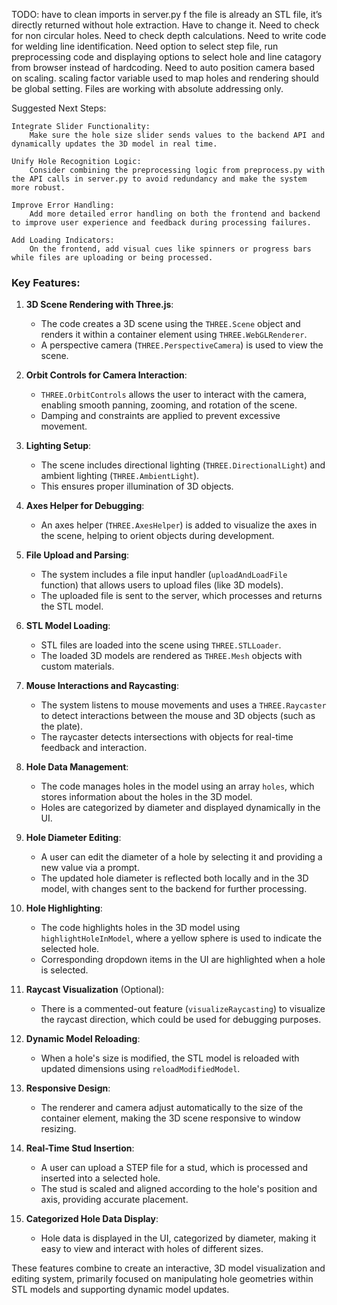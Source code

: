 TODO:
have to clean imports in server.py
f the file is already an STL file, it’s directly returned without hole extraction. Have to change it.
Need to check for non circular holes.
Need to check depth calculations. 
Need to write code for welding line identification.
Need option to select step file, run preprocessing code and displaying options to select hole and line catagory from browser  instead of hardcoding.
Need to auto position camera based on scaling.
scaling factor variable used to map holes and rendering should be global setting.
Files are working with absolute addressing only.


Suggested Next Steps:

    Integrate Slider Functionality:
        Make sure the hole size slider sends values to the backend API and dynamically updates the 3D model in real time.

    Unify Hole Recognition Logic:
        Consider combining the preprocessing logic from preprocess.py with the API calls in server.py to avoid redundancy and make the system more robust.

    Improve Error Handling:
        Add more detailed error handling on both the frontend and backend to improve user experience and feedback during processing failures.

    Add Loading Indicators:
        On the frontend, add visual cues like spinners or progress bars while files are uploading or being processed.





### Key Features:

1. **3D Scene Rendering with Three.js**:
   - The code creates a 3D scene using the `THREE.Scene` object and renders it within a container element using `THREE.WebGLRenderer`.
   - A perspective camera (`THREE.PerspectiveCamera`) is used to view the scene.

2. **Orbit Controls for Camera Interaction**:
   - `THREE.OrbitControls` allows the user to interact with the camera, enabling smooth panning, zooming, and rotation of the scene.
   - Damping and constraints are applied to prevent excessive movement.

3. **Lighting Setup**:
   - The scene includes directional lighting (`THREE.DirectionalLight`) and ambient lighting (`THREE.AmbientLight`).
   - This ensures proper illumination of 3D objects.

4. **Axes Helper for Debugging**:
   - An axes helper (`THREE.AxesHelper`) is added to visualize the axes in the scene, helping to orient objects during development.

5. **File Upload and Parsing**:
   - The system includes a file input handler (`uploadAndLoadFile` function) that allows users to upload files (like 3D models).
   - The uploaded file is sent to the server, which processes and returns the STL model.

6. **STL Model Loading**:
   - STL files are loaded into the scene using `THREE.STLLoader`.
   - The loaded 3D models are rendered as `THREE.Mesh` objects with custom materials.

7. **Mouse Interactions and Raycasting**:
   - The system listens to mouse movements and uses a `THREE.Raycaster` to detect interactions between the mouse and 3D objects (such as the plate).
   - The raycaster detects intersections with objects for real-time feedback and interaction.

8. **Hole Data Management**:
   - The code manages holes in the model using an array `holes`, which stores information about the holes in the 3D model.
   - Holes are categorized by diameter and displayed dynamically in the UI.

9. **Hole Diameter Editing**:
   - A user can edit the diameter of a hole by selecting it and providing a new value via a prompt.
   - The updated hole diameter is reflected both locally and in the 3D model, with changes sent to the backend for further processing.

10. **Hole Highlighting**:
    - The code highlights holes in the 3D model using `highlightHoleInModel`, where a yellow sphere is used to indicate the selected hole.
    - Corresponding dropdown items in the UI are highlighted when a hole is selected.

11. **Raycast Visualization** (Optional):
    - There is a commented-out feature (`visualizeRaycasting`) to visualize the raycast direction, which could be used for debugging purposes.

12. **Dynamic Model Reloading**:
    - When a hole's size is modified, the STL model is reloaded with updated dimensions using `reloadModifiedModel`.

13. **Responsive Design**:
    - The renderer and camera adjust automatically to the size of the container element, making the 3D scene responsive to window resizing.

14. **Real-Time Stud Insertion**:
    - A user can upload a STEP file for a stud, which is processed and inserted into a selected hole.
    - The stud is scaled and aligned according to the hole's position and axis, providing accurate placement.

15. **Categorized Hole Data Display**:
    - Hole data is displayed in the UI, categorized by diameter, making it easy to view and interact with holes of different sizes.
   
These features combine to create an interactive, 3D model visualization and editing system, primarily focused on manipulating hole geometries within STL models and supporting dynamic model updates.